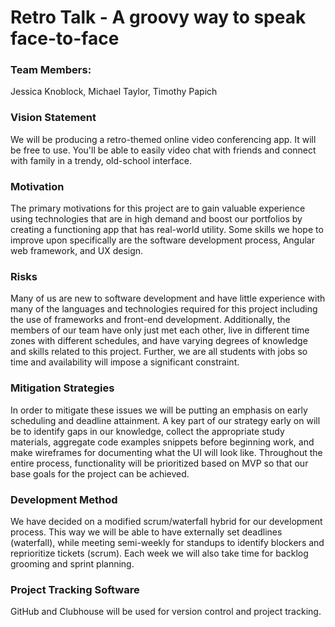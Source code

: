 # Retro Talk - A groovy way to speak face-to-face

### Team Members:
Jessica Knoblock, Michael Taylor, Timothy Papich

### Vision Statement
We will be producing a retro-themed online video conferencing app. It will be free to use. You'll be able to easily video chat with friends and connect with family in a trendy, old-school interface.

### Motivation
The primary motivations for this project are to gain valuable experience using technologies that are in high demand and boost our portfolios by creating a functioning app that has real-world utility. Some skills we hope to improve upon specifically are the software development process, Angular web framework, and UX design.

### Risks
Many of us are new to software development and have little experience with many of the languages and technologies required for this project including the use of frameworks and front-end development. Additionally, the members of our team have only just met each other, live in different time zones with different schedules, and have varying degrees of knowledge and skills related to this project. Further, we are all students with jobs so time and availability will impose a significant constraint.

### Mitigation Strategies
In order to mitigate these issues we will be putting an emphasis on early scheduling and deadline attainment. A key part of our strategy early on will be to identify gaps in our knowledge, collect the appropriate study materials, aggregate code examples snippets before beginning work, and make wireframes for documenting what the UI will look like. Throughout the entire process, functionality will be prioritized based on MVP so that our base goals for the project can be achieved.

### Development Method
We have decided on a modified scrum/waterfall hybrid for our development process. This way we will be able to have externally set deadlines (waterfall), while meeting semi-weekly for standups to identify blockers and reprioritize tickets (scrum). Each week we will also take time for backlog grooming and sprint planning.

### Project Tracking Software
GitHub and Clubhouse will be used for version control and project tracking.

